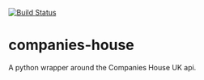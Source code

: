 [![Build Status](https://travis-ci.org/JamesGardiner/companies-house.svg?branch=master)](https://travis-ci.org/JamesGardiner/companies-house)
# companies-house
A python wrapper around the Companies House UK api.
